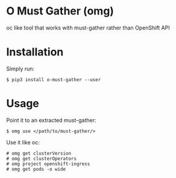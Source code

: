 # O Must Gather (omg)

oc like tool that works with must-gather rather than OpenShift API


# Installation

Simply run:

    $ pip3 install o-must-gather --user


# Usage

Point it to an extracted must-gather:

    $ omg use </path/to/must-gather/>

Use it like oc:

    # omg get clusterVersion
    # omg get clusterOperators
    # omg project openshift-ingress
    # omg get pods -o wide
